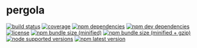 # pergola

[![build status][travis badge]][travis url]
[![coverage][coveralls badge]][coveralls url]
[![npm dependencies][david dependencies badge]][david dependencies url]
[![npm dev dependencies][david dev dependencies badge]][david dev dependencies url]
[![license][license badge]][license file]
[![npm bundle size (minified)][bundlephobia badge]][bundlephobia url]
[![npm bundle size (minified + gzip)][bundlephobia badge zip]][bundlephobia url]
[![node supported versions][node badge]][package file]
[![npm latest version][npm badge]][npm url]

[bundlephobia badge]: https://img.shields.io/bundlephobia/min/pergola.svg
[bundlephobia badge zip]: https://img.shields.io/bundlephobia/minzip/pergola.svg
[bundlephobia url]: https://bundlephobia.com/result?p=pergola 'bundlephobia: pergola'
[coveralls badge]: https://img.shields.io/coveralls/github/Stassi/pergola
[coveralls url]: https://coveralls.io/github/Stassi/pergola
[david dependencies badge]: https://img.shields.io/david/Stassi/pergola
[david dependencies url]: https://david-dm.org/Stassi/pergola 'david: pergola'
[david dev dependencies badge]: https://img.shields.io/david/dev/Stassi/pergola
[david dev dependencies url]: https://david-dm.org/Stassi/pergola?type=dev 'david: pergola dev'
[license badge]: https://img.shields.io/npm/l/pergola.svg
[license file]: LICENSE 'pergola license'
[node badge]: https://img.shields.io/node/v/pergola.svg
[npm badge]: https://img.shields.io/npm/v/pergola.svg
[npm url]: https://www.npmjs.com/package/pergola 'npm: pergola'
[package file]: package.json 'pergola package.json'
[travis badge]: https://img.shields.io/travis/com/Stassi/pergola.svg
[travis url]: https://travis-ci.com/Stassi/pergola 'travis: pergola'
